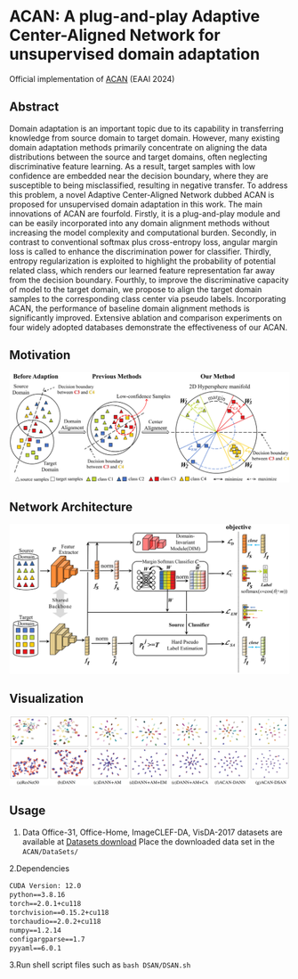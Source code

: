 # ACAN: A plug-and-play Adaptive Center-Aligned Network for unsupervised domain adaptation
Official implementation of [ACAN](https://doi.org/10.1016/j.engappai.2024.109132) (EAAI 2024)

Abstract
---
Domain adaptation is an important topic due to its capability in transferring knowledge from source domain to target domain. However, many existing domain adaptation methods primarily concentrate on aligning the data distributions between the source and target domains, often neglecting discriminative feature learning. As a result, target samples with low confidence are embedded near the decision boundary, where they are susceptible to being misclassified, resulting in negative transfer. To address this problem, a novel Adaptive Center-Aligned Network dubbed ACAN is proposed for unsupervised domain adaptation in this work. The main innovations of ACAN are fourfold. Firstly, it is a plug-and-play module and can be easily incorporated into any domain alignment methods without increasing the model complexity and computational burden. Secondly, in contrast to conventional softmax plus cross-entropy loss, angular margin loss is called to enhance the discrimination power for classifier. Thirdly, entropy regularization is exploited to highlight the probability of potential related class, which renders our learned feature representation far away from the decision boundary. Fourthly, to improve the discriminative capacity of model to the target domain, we propose to align the target domain samples to the corresponding class center via pseudo labels. Incorporating ACAN, the performance of baseline domain alignment methods is significantly improved. Extensive ablation and comparison experiments on four widely adopted databases demonstrate the effectiveness of our ACAN.

Motivation
---
![Motivation](/fig/FigToyexample.png "Toy Example")

Network Architecture
---
![Framework](/fig/FigFramework.jpg "Network Architecture")

Visualization
---
![TSNE](/fig/FigTNSE.png "Visualization")

Usage
---
1. Data
Office-31, Office-Home, ImageCLEF-DA, VisDA-2017 datasets are available at [Datasets download](https://github.com/jindongwang/transferlearning/tree/master/data)
Place the downloaded data set in the `ACAN/DataSets/` 

2.Dependencies
```
CUDA Version: 12.0
python==3.8.16
torch==2.0.1+cu118
torchvision==0.15.2+cu118
torchaudio==2.0.2+cu118
numpy==1.2.14
configargparse==1.7
pyyaml==6.0.1
```

3.Run shell script files such as `bash DSAN/DSAN.sh`
